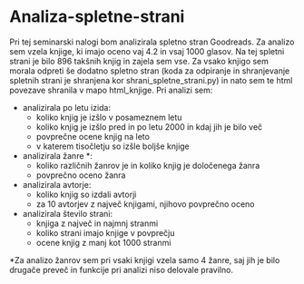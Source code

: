 # Analiza-spletne-strani
Pri tej seminarski nalogi bom analizirala spletno stran Goodreads. Za analizo sem vzela knjige, ki imajo oceno vaj 4.2 in vsaj 1000 glasov. Na tej spletni strani je bilo 896 takšnih knjig in zajela sem vse. Za vsako knjigo sem morala odpreti še dodatno spletno stran (koda za odpiranje in shranjevanje spletnih strani je shranjena kor shrani_spletne_strani.py) in nato sem te html povezave shranila v mapo html_knjige.
Pri analizi sem:
 - analizirala po letu izida:
     - koliko knjig je izšlo v posameznem letu
     - koliko knjig je izšlo pred in po letu 2000 in kdaj jih je bilo več
     - povprečne ocene knjig na leto
     - v katerem tisočletju so izšle boljše knjige
 - analizirala žanre *:
     - koliko različnih žanrov je in koliko knjig je določenega žanra
     - povprečno oceno žanra
  - analizirala avtorje:
     - koliko knjig so izdali avtorji
     - za 10 avtorjev z največ knjigami, njihovo povprečno oceno
  - analizirala število strani:
     - knjiga z največ in najmnj stranmi
     - koliko strani imajo knjige v povprečju
     - ocene knjig z manj kot 1000 stranmi

*Za analizo žanrov sem pri vsaki knjigi vzela samo 4 žanre, saj jih je bilo drugače preveč in funkcije pri analizi niso delovale pravilno.
